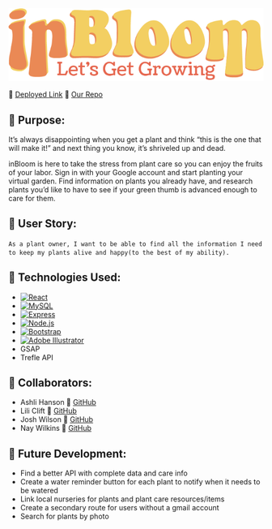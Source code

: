 <img src="./client/src/images/inbloom.png">

:mushroom: [Deployed Link](https://in-bloom.herokuapp.com)
:mushroom: [Our Repo](https://github.com/ashlinhanson/inBloom)

## 🌿 Purpose:
It’s always disappointing when you get a plant and think “this is the one that will make it!” and next thing you know, it’s shriveled up and dead. 

inBloom is here to take the stress from plant care so you can enjoy the fruits of your labor.  Sign in with your Google account and start planting your virtual garden. Find information on plants you already have, and research plants you’d like to have to see if your green thumb is advanced enough to care for them.

## :mushroom: User Story:
`As a plant owner, I want to be able to find all the information I need to keep my plants alive and happy(to the best of my ability).`

## 🌿 Technologies Used:
* <a href="https://reactjs.org/" title="React"><img src="https://github.com/tomchen/stack-icons/blob/master/logos/react.svg" alt="React" width="21px" height="21px"></a>
* <a href="https://dev.mysql.com/" title="MySQL"><img src="https://github.com/tomchen/stack-icons/blob/master/logos/mysql.svg" alt="MySQL" width="21px" height="21px"></a>
* <a href="https://expressjs.com/" title="Express"><img src="https://github.com/tomchen/stack-icons/blob/master/logos/express.svg" alt="Express" width="21px" height="21px"></a>
* <a href="https://nodejs.org/" title="Node.js"><img src="https://github.com/tomchen/stack-icons/blob/master/logos/nodejs-icon.svg" alt="Node.js" width="21px" height="21px"></a>
* <a href="https://getbootstrap.com/" title="Bootstrap"><img src="https://github.com/tomchen/stack-icons/blob/master/logos/bootstrap.svg" alt="Bootstrap" width="21px" height="21px"></a>
* <a href="https://www.adobe.com/products/illustrator.html" title="Adobe Illustrator"><img src="https://github.com/tomchen/stack-icons/blob/master/logos/adobe-illustrator.svg" alt="Adobe Illustrator" width="21px" height="21px"></a>
* GSAP
* Trefle API
  
## :mushroom: Collaborators:
* Ashli Hanson 🌿 [GitHub](https://github.com/ashlinhanson)
* Lili Clift 🌿 [GitHub](https://github.com/LiliCecilia23)
* Josh Wilson 🌿 [GitHub](https://github.com/josh-wilson6289)
* Nay Wilkins 🌿 [GitHub](https://github.com/naywilkins512)

## 🌿 Future Development:
* Find a better API with complete data and care info
* Create a water reminder button for each plant to notify when it needs to be watered
* Link local nurseries for plants and plant care resources/items
* Create a secondary route for users without a gmail account
* Search for plants by photo


